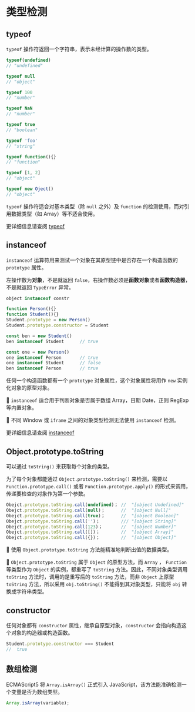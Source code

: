 # 类型检测

## typeof

`typeof` 操作符返回一个字符串，表示未经计算的操作数的类型。

```js
typeof(undefined)
// "undefined"

typeof null
// "object"

typeof 100
// "number"

typeof NaN
// "number"

typeof true
// "boolean"

typeof 'foo'
// "string"

typeof function(){}
// "function"

typeof [1, 2]
// "object"

typeof new Oject()
// "object"
```

`typeof` 操作符适合对基本类型（除 `null` 之外）及 `function` 的检测使用，而对引用数据类型（如 Array）等不适合使用。

更详细信息请查阅 [typeof](../expressions/unary-operators/typeof.md)

## instanceof

`instanceof` 运算符用来测试一个对象在其原型链中是否存在一个构造函数的 `prototype` 属性。

左操作数为**对象**，不是就返回 `false`，右操作数必须是**函数对象**或者**函数构造器**，不是就返回 `TypeError` 异常。

```js
object instanceof constr
```

```js
function Person(){}
function Student(){}
Student.prototype = new Person()
Student.prototype.constructor = Student

const ben = new Student()
ben instanceof Student      // true

const one = new Person()
one instanceof Person       // true
one instanceof Student      // false
ben instanceof Person       // true
```

任何一个构造函数都有一个 `prototype` 对象属性，这个对象属性将用作 `new` 实例化对象的原型对象。

📍 `instanceof` 适合用于判断对象是否属于数组 Array，日期 Date，正则 RegExp 等内置对象。

📍 不同 Window 或 `iframe` 之间的对象类型检测无法使用 `instanceof` 检测。

更详细信息请查阅 [instanceof](../expressions/unary-operators/instanceof.md)

## Object.prototype.toString

可以通过 `toString()` 来获取每个对象的类型。

为了每个对象都能通过 `Object.prototype.toString()` 来检测，需要以 `Function.prototype.call()` 或者 `Function.prototype.apply()` 的形式来调用，传递要检查的对象作为第一个参数。

```js
Obejct.prototype.toString.call(undefined)； //  "[object Undefined]"
Obejct.prototype.toString.call(null)；      //  "[object Null]"
Obejct.prototype.toString.call(true)；      //  "[object Boolean]"
Obejct.prototype.toString.call('')；        /// "[object String]"
Obejct.prototype.toString.call(123)；       //  "[object Number]"
Obejct.prototype.toString.call([])；        //  "[object Array]"
Obejct.prototype.toString.call({})；        //  "[object Object]"
```

📍 使用 `Object.prototype.toString` 方法能精准地判断出值的数据类型。

📍 `Object.prototype.toString` 属于 `Object` 的原型方法，而 `Array` ， `Function` 等类型作为 `Object` 的实例，都重写了 `toString` 方法。因此，不同对象类型调用 `toString` 方法时，调用的是重写后的 `toString` 方法，而非 `Object` 上原型 `toString` 方法，所以采用 `obj.toString()` 不能得到其对象类型，只能将 `obj` 转换成字符串类型。

## constructor

任何对象都有 `constructor` 属性，继承自原型对象，`constructor` 会指向构造这个对象的构造器或构造函数。

```js
Student.prototype.constructor === Student
//  true
```

## 数组检测

ECMAScript5 将 `Array.isArray()` 正式引入 JavaScript，该方法能准确检测一个变量是否为数组类型。

```js
Array.isArray(variable);
```